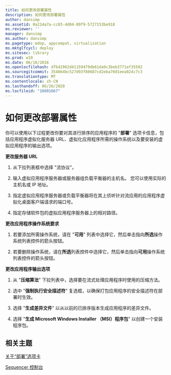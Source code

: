 ```yaml
---
title: 如何更改部署属性
description: 如何更改部署属性
author: dansimp
ms.assetid: 0a214a7a-cc83-4d04-89f9-5727153be918
ms.reviewer: ''
manager: dansimp
ms.author: dansimp
ms.pagetype: mdop, appcompat, virtualization
ms.mktglfcycl: deploy
ms.sitesec: library
ms.prod: w10
ms.date: 06/16/2016
ms.openlocfilehash: dfb42962d41159479db61da9c3beb3771ef35502
ms.sourcegitcommit: 354664bc527d93f80687cd2eba70d1eea024c7c3
ms.translationtype: MT
ms.contentlocale: zh-CN
ms.lasthandoff: 06/26/2020
ms.locfileid: "10801667"
---
```

# 如何更改部署属性


你可以使用以下过程更改你要对其进行排序的应用程序的 "**部署**" 选项卡信息，包括应用程序虚拟化服务器 URL、虚拟化应用程序所需的操作系统以及要安装的虚拟应用程序的输出选项。

**更改服务器 URL**

1.  从下拉列表框中选择 "流协议"。

2.  输入虚拟应用程序服务器或服务器组负载平衡器的主机名。 您可以使用实际的主机名或 IP 地址。

3.  指定虚拟应用程序服务器或负载平衡器将在其上侦听针对流应用的应用程序虚拟化桌面客户端请求的端口号。

4.  指定存储软件包的虚拟应用程序服务器上的相对路径。

**更改应用程序操作系统要求**

1.  若要添加所需操作系统，请在 "**可用**" 列表中选择它，然后单击指向**所选**操作系统列表控件的箭头按钮。

2.  若要删除操作系统，请在**所选**列表控件中选择它，然后单击指向**可用**操作系统列表控件的箭头按钮。

**更改应用程序输出选项**

1.  从 "**压缩算法**" 下拉列表中，选择要在流式处理应用程序时使用的压缩方法。

2.  选中 "**强制执行安全描述符**" 复选框，以确保打包应用程序的安全描述符在部署时生效。

3.  选择 "**生成差异文件**" 以从以前的已排序版本生成应用程序的差异文件。

4.  选择 "**生成 Microsoft Windows Installer （MSI）程序包**" 以创建一个安装程序包。

## 相关主题


[关于“部署”选项卡](about-the-deployment-tab.md)

[Sequencer 控制台](sequencer-console.md)

 

 





